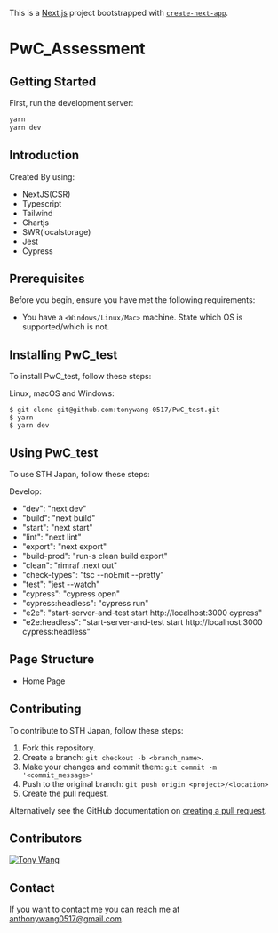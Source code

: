 This is a [Next.js](https://nextjs.org/) project bootstrapped with [`create-next-app`](https://github.com/vercel/next.js/tree/canary/packages/create-next-app).

# PwC_Assessment

## Getting Started

First, run the development server:

```bash
yarn
yarn dev
```

## Introduction

Created By using:
 - NextJS(CSR)
 - Typescript
 - Tailwind
 - Chartjs
 - SWR(localstorage)
 - Jest
 - Cypress


## Prerequisites

Before you begin, ensure you have met the following requirements:
* You have a `<Windows/Linux/Mac>` machine. State which OS is supported/which is not.

## Installing PwC_test

To install PwC_test, follow these steps:

Linux, macOS and Windows:
```
$ git clone git@github.com:tonywang-0517/PwC_test.git
$ yarn
$ yarn dev
```

## Using PwC_test

To use STH Japan, follow these steps:

Develop:
- "dev": "next dev"
- "build": "next build"
- "start": "next start"
- "lint": "next lint"
- "export": "next export"
- "build-prod": "run-s clean build export"
- "clean": "rimraf .next out"
- "check-types": "tsc --noEmit --pretty"
- "test": "jest --watch"
- "cypress": "cypress open"
- "cypress:headless": "cypress run"
- "e2e": "start-server-and-test start http://localhost:3000 cypress"
- "e2e:headless": "start-server-and-test start http://localhost:3000 cypress:headless"


## Page Structure
- Home Page



## Contributing
To contribute to STH Japan, follow these steps:

1. Fork this repository.
2. Create a branch: `git checkout -b <branch_name>`.
3. Make your changes and commit them: `git commit -m '<commit_message>'`
4. Push to the original branch: `git push origin <project>/<location>`
5. Create the pull request.

Alternatively see the GitHub documentation on [creating a pull request](https://help.github.com/en/github/collaborating-with-issues-and-pull-requests/creating-a-pull-request).

## Contributors


[![Tony Wang](https://tonywang-0517.github.io/static/portrait.png?width=100)](https://www.linkedin.com/in/tony-wang-4a6b5b124/)

## Contact

If you want to contact me you can reach me at anthonywang0517@gmail.com.
